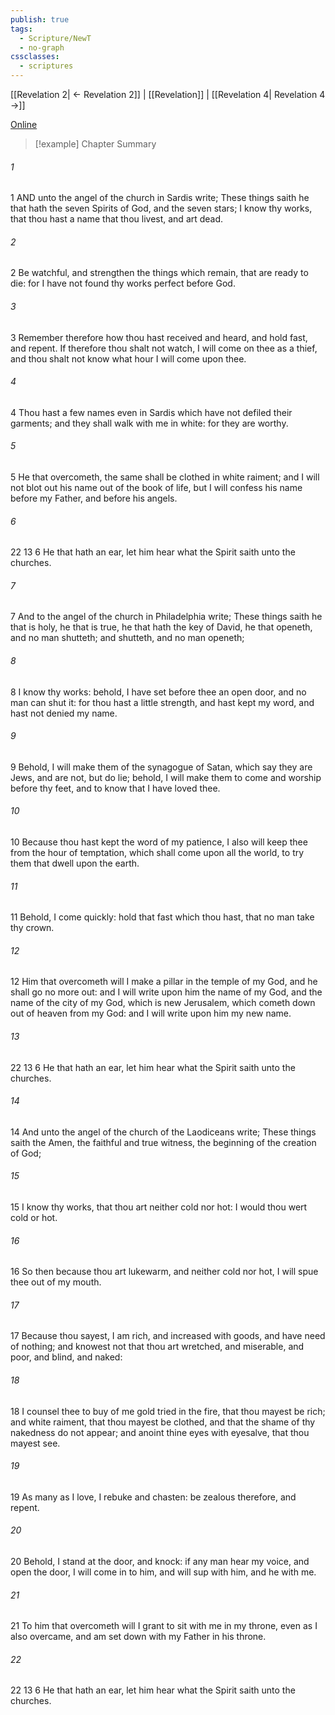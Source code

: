 ```yaml
---
publish: true
tags:
  - Scripture/NewT
  - no-graph
cssclasses:
  - scriptures
---
```

[[Revelation 2| ← Revelation 2]] | [[Revelation]] | [[Revelation 4| Revelation 4 →]]

[Online](https://churchofjesuschrist.org/study/scriptures/nt/rev/3?lang=eng)

>[!example] Chapter Summary
>
###### 1
1 AND unto the angel of the church in Sardis write; These things saith he that hath the seven Spirits of God, and the seven stars; I know thy works, that thou hast a name that thou livest, and art dead.
###### 2
2 Be watchful, and strengthen the things which remain, that are ready to die: for I have not found thy works perfect before God.
###### 3
3 Remember therefore how thou hast received and heard, and hold fast, and repent. If therefore thou shalt not watch, I will come on thee as a thief, and thou shalt not know what hour I will come upon thee.
###### 4
4 Thou hast a few names even in Sardis which have not defiled their garments; and they shall walk with me in white: for they are worthy.
###### 5
5 He that overcometh, the same shall be clothed in white raiment; and I will not blot out his name out of the book of life, but I will confess his name before my Father, and before his angels.
###### 6
22 13 6 He that hath an ear, let him hear what the Spirit saith unto the churches.
###### 7
7 And to the angel of the church in Philadelphia write; These things saith he that is holy, he that is true, he that hath the key of David, he that openeth, and no man shutteth; and shutteth, and no man openeth;
###### 8
8 I know thy works: behold, I have set before thee an open door, and no man can shut it: for thou hast a little strength, and hast kept my word, and hast not denied my name.
###### 9
9 Behold, I will make them of the synagogue of Satan, which say they are Jews, and are not, but do lie; behold, I will make them to come and worship before thy feet, and to know that I have loved thee.
###### 10
10 Because thou hast kept the word of my patience, I also will keep thee from the hour of temptation, which shall come upon all the world, to try them that dwell upon the earth.
###### 11
11 Behold, I come quickly: hold that fast which thou hast, that no man take thy crown.
###### 12
12 Him that overcometh will I make a pillar in the temple of my God, and he shall go no more out: and I will write upon him the name of my God, and the name of the city of my God, which is new Jerusalem, which cometh down out of heaven from my God: and I will write upon him my new name.
###### 13
22 13 6 He that hath an ear, let him hear what the Spirit saith unto the churches.
###### 14
14 And unto the angel of the church of the Laodiceans write; These things saith the Amen, the faithful and true witness, the beginning of the creation of God;
###### 15
15 I know thy works, that thou art neither cold nor hot: I would thou wert cold or hot.
###### 16
16 So then because thou art lukewarm, and neither cold nor hot, I will spue thee out of my mouth.
###### 17
17 Because thou sayest, I am rich, and increased with goods, and have need of nothing; and knowest not that thou art wretched, and miserable, and poor, and blind, and naked:
###### 18
18 I counsel thee to buy of me gold tried in the fire, that thou mayest be rich; and white raiment, that thou mayest be clothed, and that the shame of thy nakedness do not appear; and anoint thine eyes with eyesalve, that thou mayest see.
###### 19
19 As many as I love, I rebuke and chasten: be zealous therefore, and repent.
###### 20
20 Behold, I stand at the door, and knock: if any man hear my voice, and open the door, I will come in to him, and will sup with him, and he with me.
###### 21
21 To him that overcometh will I grant to sit with me in my throne, even as I also overcame, and am set down with my Father in his throne.
###### 22
22 13 6 He that hath an ear, let him hear what the Spirit saith unto the churches.



